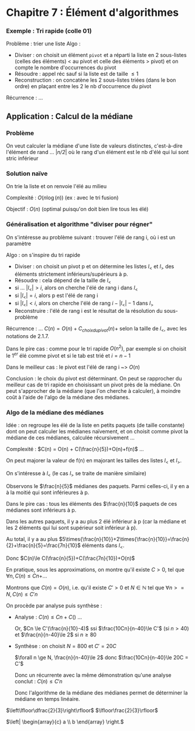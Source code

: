 # Chapitre 7 : Élément d'algorithmes


### Exemple : Tri rapide (colle 01)
Problème : trier une liste
Algo :
- Diviser : on choisit un élément `pivot` et a réparti la liste en 2 sous-listes (celles des éléments) < au pivot et celle des éléments > pivot) et on compte le nombre d'occurrences du pivot
- Résoudre : appel réc sauf si la liste est de taille $\le 1$
- Reconstruction : on concatène les 2 sous-listes triées (dans le bon ordre) en plaçant entre les 2 le nb d'occurrence du pivot

Récurrence : ...

## Application : Calcul de la médiane
### Problème
On veut calculer la médiane d'une liste de  valeurs distinctes, c'est-à-dire l'élément de rand ... |_n/2_| où le rang d'un élément est le nb d'élé qui lui sont stric inférieur

### Solution naïve
On trie la liste et on renvoie l'élé au milieu

Complexité : $O(n \log (n))$ (ex : avec le tri fusion)

Objectif : $O(n)$ (optimal puisqu'on doit bien lire tous les élé)
### Généralisation et algorithme "diviser pour régner"
On s'intéresse au problème suivant : trouver l'élé de rang i, où i est un paramètre

Algo : on s'inspire du tri rapide
- Diviser : on choisit un pivot p et on détermine les listes $l_<$ et $l_>$ des éléments strictement inférieurs/supérieurs à p.
- Résoudre : cela dépend de la taille de $l_<$
 - si ... $|l_<| > i$, alors on cherche l'élé de rang i dans $l_<$
 - si $|l_<| = i$, alors p est l'élé de rang i
 - si $|l_<| < i$, alors on cherche l'élé de rang $i-|l_<|-1$ dans $l_>$
- Reconstruire : l'élé de rang i est le résultat de la résolution du sous-problème

Récurrence : ... $C(n) = O(n) +C_{choix du pivot}(n) +$ selon la taille de $l_<$, avec les notations de 2.1.7.

Dans le pire cas : comme pour le tri rapide $O(n^2)$, par exemple si on choisit le $1^{er}$ élé comme pivot et si le tab est trié et $i=n-1$

Dans le meilleur cas : le pivot est l'élé de rang i ~> $O(n)$

Conclusion : le choix du pivot est déterminant. On peut se rapprocher du meilleur cas de tri rapide en choisissant un pivot près de la médiane. On peut s'approcher de la médiane (que l'on cherche à calculer), à moindre coût à l'aide de l'algo de la médiane des médianes.
### Algo de la médiane des médianes
Idée : on regroupe les élé de la liste en petits paquets (de taille constante) dont on peut calculer les médianes naïvement, et on choisit comme pivot la médiane de ces médianes, calculée récursivement
...

Complexité : $C(n) = O(n) + C(\frac{n}{5})+O(n)+f(n)$
...

On peut majorer la valeur de f(n) en majorant les tailles des listes $l_<$ et $l_>$.

On s'intéresse à $l_<$ (le cas $l_>$ se traite de manière similaire)

Observons le $\frac{n}{5}$ médianes des paquets. Parmi celles-ci, il y en a à la moitié qui sont inférieures à p.

Dans le pire cas : tous les éléments des $\frac{n}{10}$ paquets de ces médianes sont inférieurs à p.

Dans les autres paquets, il y a au plus 2 élé inférieur à p (car la médiane et les 2 éléments qui lui sont supérieur soit inférieur à p).

Au total, il y a au plus $5\times{\frac{n}{10}}+2\times{\frac{n}{10}}=\frac{n}{2}+\frac{n}{5}=\frac{7n}{10}$ éléments dans $l_<$.

Donc $C(n)\le C(\frac{n}{5})+C(\frac{7n}{10})+O(n)$

En pratique, sous les approximations, on montre qu'il existe $C>0$, tel que $\forall n ,C(n)\le Cn+$...

Montrons que $C(n)=O(n)$, i.e. qu'il existe $C'>0$ et $N\in \mathbb{N}$ tel que $\forall n >= N, C(n) \le C'n$

On procède par analyse puis synthèse :
- Analyse : $C(n) \le Cn + C()$ ...

   Or, $Cn \le C'(\frac{n}{10}-4)$ ssi $\frac{10Cn}{n-40}\le C'$ (si $n>40$) et $\frac{n}{n-40}\le 2$ si $n\ge 80$
- Synthèse : on choisit $N=800$ et $C'=20C$

   $\forall n \ge N, \frac{n}{n-40}\le 2$ donc $\frac{10Cn}{n-40}\le 20C = C'$
  
   Donc un récurrente avec la même démonstration qu'une analyse conclut : $C(n)\le C'n$

   Donc l'algorithme de la médiane des médianes permet de déterminer la médiane en temps linéaire.


$\left\lfloor\dfrac{2}{3}\right\rfloor$
$\lfloor\frac{2}{3}\rfloor$

$\left| \begin{array}{c} a \\ b \end{array} \right.$